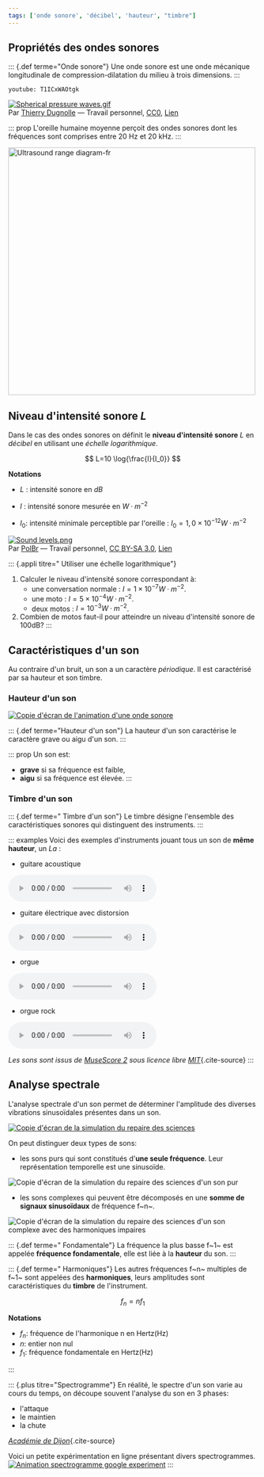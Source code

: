 ```yaml
---
tags: ['onde sonore', 'décibel', 'hauteur', "timbre"]
---
```


<!--
BO 2012
Ondes et particules : Les ondes dans la matière

- Connaître et exploiter la relation liant le niveau d’intensité sonore à l’intensité sonore.

Ondes sonores et ultrasonores.
Analyse spectrale. Hauteur et timbre.

Réaliser l’analyse spectrale d’un son musical et l’exploiter
pour en caractériser la hauteur et le timbre.
 -->

## Propriétés des ondes sonores

::: {.def terme="Onde sonore"}
Une onde sonore est une onde mécanique longitudinale de compression-dilatation du milieu à trois dimensions.
:::

`youtube: T1ICxWAOtgk`

<div class="center">
<p><a href="https://commons.wikimedia.org/wiki/File:Spherical_pressure_waves.gif#/media/File:Spherical_pressure_waves.gif"><img  src="https://upload.wikimedia.org/wikipedia/commons/8/82/Spherical_pressure_waves.gif" alt="Spherical pressure waves.gif"></a><br>Par <a href="//commons.wikimedia.org/wiki/User:Thierry_Dugnolle" title="User:Thierry Dugnolle">Thierry Dugnolle</a> — <span class="int-own-work" lang="fr">Travail personnel</span>, <a href="http://creativecommons.org/publicdomain/zero/1.0/deed.en" title="Creative Commons Zero, Public Domain Dedication">CC0</a>, <a href="https://commons.wikimedia.org/w/index.php?curid=18812489">Lien</a></p>
</div>

::: prop
L'oreille humaine moyenne perçoit des ondes sonores dont les fréquences sont comprises entre 20 Hz et 20 kHz.
:::

<a title="By Original:Coolth (talk)[CC BY-SA 3.0 (https://creativecommons.org/licenses/by-sa/3.0)], via Wikimedia Commons" href="https://commons.wikimedia.org/wiki/File:Ultrasound_range_diagram-fr.svg"><img class="center" width="500" alt="Ultrasound range diagram-fr" src="https://upload.wikimedia.org/wikipedia/commons/thumb/2/2a/Ultrasound_range_diagram-fr.svg/500px-Ultrasound_range_diagram-fr.svg.png"></a>



## Niveau d'intensité sonore $L$

Dans le cas des ondes sonores on définit le **niveau d'intensité sonore** $L$ en *décibel* en utilisant une *échelle logarithmique*.

$$
L=10 \log{\frac{I}{I_0}}
$$

**Notations**

- $L$ : intensité sonore en $dB$

- $I$ : intensité sonore mesurée en $W·m^{-2}$

- $I_0$: intensité minimale perceptible par l'oreille : $I_0 = 1,0×10^{-12} W·m^{-2}$

<p><a href="https://commons.wikimedia.org/wiki/File:Sound_levels.png#/media/Fichier:Sound_levels.png"><img class="center" src="https://upload.wikimedia.org/wikipedia/commons/4/4a/Sound_levels.png" alt="Sound levels.png"></a><br>Par <a href="//commons.wikimedia.org/wiki/User:PolBr" title="User:PolBr">PolBr</a> — <span class="int-own-work" lang="fr">Travail personnel</span>, <a href="https://creativecommons.org/licenses/by-sa/3.0" title="Creative Commons Attribution-Share Alike 3.0">CC BY-SA 3.0</a>, <a href="https://commons.wikimedia.org/w/index.php?curid=19442878">Lien</a></p>

::: {.appli titre=" Utiliser une échelle logarithmique"}
1. Calculer le niveau d'intensité sonore correspondant à:
    - une conversation normale : $I = 1×10^{-7} W·m^{-2}$.
    - une moto : $I = 5×10^{-4} W·m^{-2}$.
    - deux motos : $I = 10^{-3} W·m^{-2}$.
2. Combien de motos faut-il pour atteindre un niveau d'intensité sonore de 100dB?
:::

## Caractéristiques d'un son

Au contraire d'un bruit, un son a un caractère *périodique*. Il est caractérisé par sa hauteur et son timbre.

### Hauteur d'un son

[![Copie d'écran de l'animation d'une onde sonore](../images/animation-sound-wave-chrome-experiment.png)](https://musiclab.chromeexperiments.com/Sound-Waves/)

::: {.def terme="Hauteur d'un son"}
La hauteur d'un son caractérise le caractère grave ou aigu d'un son.
:::

::: prop
Un son est:
- **grave** si sa fréquence est faible,
- **aigu** si sa fréquence est élevée.
:::

### Timbre d'un son

::: {.def terme=" Timbre d'un son"}
Le timbre désigne l'ensemble des caractéristiques sonores qui distinguent des instruments.
:::

::: examples
Voici des exemples d'instruments jouant tous un son de **même hauteur**, un *La* :
- guitare acoustique

<audio controls="controls">
<source src="../sounds/acoustic_guitar_nylon-A3.mp3" type="audio/mpeg"/>Votre navigateur ne supporte pas l'élément <code>audio</code>.
</audio>

- guitare électrique avec distorsion

<audio controls="controls">
<source src="../sounds/distortion_guitar-A3.mp3" type="audio/mpeg"/>Votre navigateur ne supporte pas l'élément <code>audio</code>.
</audio>

- orgue

<audio controls="controls">
<source src="../sounds/percussive_organ-A3.mp3" type="audio/mpeg"/>Votre navigateur ne supporte pas l'élément <code>audio</code>.
</audio>

- orgue rock

<audio controls="controls">
<source src="../sounds/rock_organ-A3.mp3" type="audio/mpeg"/>Votre navigateur ne supporte pas l'élément <code>audio</code>.
</audio>

*Les sons sont issus de [MuseScore 2](https://musescore.org/fr) sous licence libre [MIT](https://github.com/musescore/MuseScore/blob/master/share/sound/FluidR3Mono_License.md)*{.cite-source}
:::

## Analyse spectrale

L'analyse spectrale d'un son permet de déterminer l'amplitude des diverses vibrations sinusoïdales présentes dans un son.

[![Copie d'écran de la simulation du repaire des sciences](../images/copie-ecran-repaire-des-sciences.png)](http://www.lerepairedessciences.fr/terminale_S/1ondes/chap2/acoustique%20musicale%20harmoniques.swf)

On peut distinguer deux types de sons:

- les sons purs qui sont constitués d'**une seule fréquence**. Leur représentation temporelle est une sinusoïde.

![Copie d'écran de la simulation du repaire des sciences d'un son pur](../images/copie-ecran-analyse-son-pur.png)

- les sons complexes qui peuvent être décomposés en une **somme de signaux sinusoïdaux** de fréquence f~n~.

![Copie d'écran de la simulation du repaire des sciences d'un son complexe avec des harmoniques impaires](../images/copie-ecran-analyse-son-complexe-harmoniques-impaires.png)


::: {.def terme=" Fondamentale"}
La fréquence la plus basse f~1~ est appelée **fréquence fondamentale**, elle est liée à la **hauteur** du son.
:::

::: {.def terme=" Harmoniques"}
Les autres fréquences f~n~ multiples de f~1~ sont appelées des **harmoniques**, leurs amplitudes sont caractéristiques du **timbre** de l'instrument.

$$
f_{n}=n f_{1}
$$

**Notations**

- $f_{n}$: fréquence de l'harmonique n en Hertz(Hz)
- $n$: entier non nul
- $f_{1}$: fréquence fondamentale en Hertz(Hz)

:::

::: {.plus titre="Spectrogramme"}
En réalité, le spectre d'un son varie au cours du temps, on découpe souvent l'analyse du son en 3
phases:
- l'attaque
- le maintien
- la chute

*[Académie de Dijon](musique.ac-dijon.fr/bac2001/grisey/pages/acoustic.htm)*{.cite-source}

Voici un petite expérimentation en ligne présentant divers spectrogrammes.
[![Animation spectrogramme google experiment](../images/animation-spectrogram-chrome-experiment.png)](https://musiclab.chromeexperiments.com/Spectrogram/) 
:::